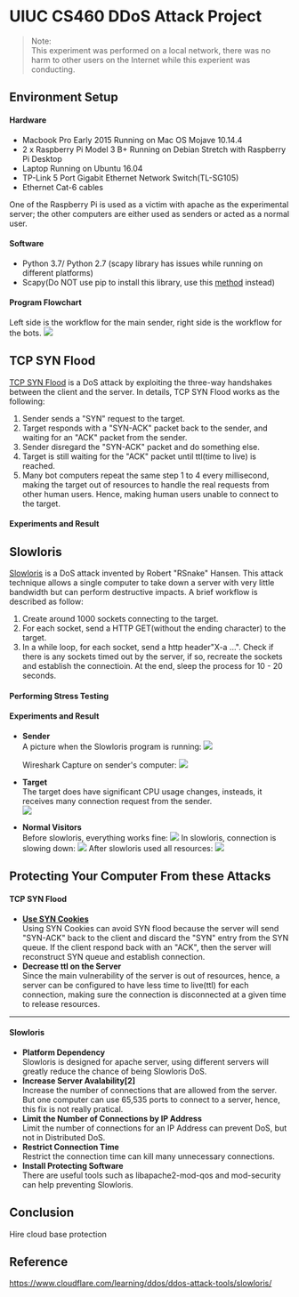 # UIUC CS460 DDoS Attack Project
>Note:<br>
>This experiment was performed on a local network,
>there was no harm to other users on the Internet while this experient was conducting.
## Environment Setup

#### Hardware
* Macbook Pro Early 2015 Running on Mac OS Mojave 10.14.4
* 2 x Raspberry Pi Model 3 B+ Running on Debian Stretch with Raspberry Pi Desktop
* Laptop Running on Ubuntu 16.04
* TP-Link 5 Port Gigabit Ethernet Network Switch(TL-SG105)
* Ethernet Cat-6 cables<br>

One of the Raspberry Pi is used as a victim with apache as the experimental server; the other computers are either used as senders or acted as a normal user.
#### Software
* Python 3.7/ Python 2.7 (scapy library has issues while running on different platforms)
* Scapy(Do NOT use pip to install this library, use this [method](https://scapy.readthedocs.io/en/latest/installation.html#current-development-version) instead) 
#### Program Flowchart<br>
Left side is the workflow for the main sender, right side is the workflow for the bots.
![](https://github.com/xyang70/cs460_DDoSAttack_Project/blob/master/readme_img/Program%20flowchart.png?raw=true)
## TCP SYN Flood
[TCP SYN Flood](https://www.imperva.com/learn/application-security/syn-flood/?utm_campaign=Incapsula-moved) is a DoS attack by exploiting the three-way handshakes between the client and the server. In details, TCP SYN Flood works as the following:
1. Sender sends a "SYN" request to the target.
2. Target responds with a "SYN-ACK" packet back to the sender, and waiting for an "ACK" packet from the sender.
3. Sender disregard the "SYN-ACK" packet and do something else.
4. Target is still waiting for the "ACK" packet until ttl(time to live) is reached.
5. Many bot computers repeat the same step 1 to 4 every millisecond, making the target out of resources to handle the real requests from other human users. Hence, making human users unable to connect to the target.

#### Experiments and Result

## Slowloris
[Slowloris](https://en.wikipedia.org/wiki/Slowloris_(computer_security)) is a DoS attack invented by Robert "RSnake" Hansen. This attack technique allows a single computer to take down a server with very little bandwidth but can perform destructive impacts. A brief workflow is described as follow:

1. Create around 1000 sockets connecting to the target.
2. For each socket, send a HTTP GET(without the ending character) to the target.
3. In a while loop, for each socket, send a http header"X-a ...". Check if there is any sockets timed out by the server, if so, recreate the sockets and establish the connectioin. At the end, sleep the process for 10 - 20 seconds.

#### Performing Stress Testing

#### Experiments and Result
* **Sender**<br>
  A picture when the Slowloris program is running:
![](https://github.com/xyang70/cs460_DDoSAttack_Project/blob/master/readme_img/Screen%20Shot%202019-04-22%20at%207.02.13%20PM.png?raw=true)

  Wireshark Capture on sender's computer:
![](https://github.com/xyang70/cs460_DDoSAttack_Project/blob/master/readme_img/Screen%20Shot%202019-04-22%20at%207.46.19%20PM.png?raw=true)
* **Target**<br>
The target does have significant CPU usage changes, insteads, it receives many connection request from the sender.<br>
![](https://github.com/xyang70/cs460_DDoSAttack_Project/blob/master/readme_img/IMG_4820.jpg?raw=true)
* **Normal Visitors**<br>
  Before slowloris, everything works fine:
  ![](https://github.com/xyang70/cs460_DDoSAttack_Project/blob/master/readme_img/IMG_6144.jpg?raw=true)
  In slowloris, connection is slowing down:
  ![](https://github.com/xyang70/cs460_DDoSAttack_Project/blob/master/readme_img/IMG_8434.jpg?raw=true)
  After slowloris used all resources:
  ![](https://github.com/xyang70/cs460_DDoSAttack_Project/blob/master/readme_img/IMG_0950.jpg?raw=true)


## Protecting Your Computer From these Attacks

#### TCP SYN Flood
* [**Use SYN Cookies**](https://en.wikipedia.org/wiki/SYN_cookies)<br>
  Using SYN Cookies can avoid SYN flood because the server will send "SYN-ACK" back to the client and discard the "SYN" entry from the SYN queue. If the client respond back with an "ACK", then the server will reconstruct SYN queue and establish connection.
* **Decrease ttl on the Server**<br>
  Since the main vulnerability of the server is out of resources, hence, a server can be configured to have less time to live(ttl) for each connection, making sure the connection is disconnected at a given time to release resources.
* **
#### Slowloris
* **Platform Dependency**<br>
  Slowloris is designed for apache server, using different servers will greatly reduce the chance of being Slowloris DoS.
* **Increase Server Avalability[2]**<br>
  Increase the number of connections that are allowed from the server. But one computer can use 65,535 ports to connect to a server, hence, this fix is not really pratical.
* **Limit the Number of Connections by IP Address**<br>
  Limit the number of connections for an IP Address can prevent DoS, but not in Distributed DoS.
* **Restrict Connection Time**<br>
  Restrict the connection time can kill many unnecessary connections.
* **Install Protecting Software**<br>
  There are useful tools such as libapache2-mod-qos and mod-security can help preventing Slowloris.

## Conclusion
Hire cloud base protection



























## Reference
https://www.cloudflare.com/learning/ddos/ddos-attack-tools/slowloris/
